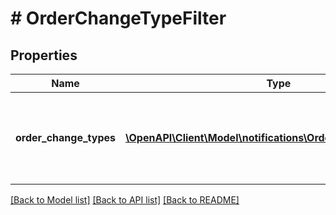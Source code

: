 # # OrderChangeTypeFilter

## Properties

Name | Type | Description | Notes
------------ | ------------- | ------------- | -------------
**order_change_types** | [**\OpenAPI\Client\Model\notifications\OrderChangeTypeEnum[]**](OrderChangeTypeEnum.md) | A list of order change types to subscribe to (for example: &#x60;BuyerRequestedChange&#x60;). To receive notifications of all change types, do not provide this list. | [optional]

[[Back to Model list]](../../README.md#models) [[Back to API list]](../../README.md#endpoints) [[Back to README]](../../README.md)
